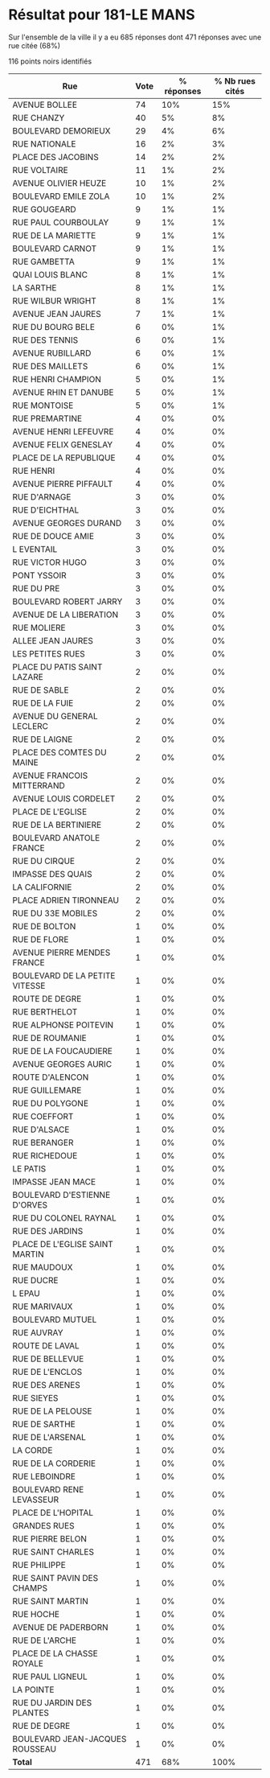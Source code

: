 # Résultat pour 181-LE MANS

Sur l'ensemble de la ville il y a eu 685 réponses dont 471 réponses avec une rue citée (68%)

116 points noirs identifiés

| Rue | Vote | % réponses | % Nb rues cités|
|-----|------|------------|----------------|
| AVENUE BOLLEE | 74 | 10% | 15%|
| RUE CHANZY | 40 | 5% | 8%|
| BOULEVARD DEMORIEUX | 29 | 4% | 6%|
| RUE NATIONALE | 16 | 2% | 3%|
| PLACE DES JACOBINS | 14 | 2% | 2%|
| RUE VOLTAIRE | 11 | 1% | 2%|
| AVENUE OLIVIER HEUZE | 10 | 1% | 2%|
| BOULEVARD EMILE ZOLA | 10 | 1% | 2%|
| RUE GOUGEARD | 9 | 1% | 1%|
| RUE PAUL COURBOULAY | 9 | 1% | 1%|
| RUE DE LA MARIETTE | 9 | 1% | 1%|
| BOULEVARD CARNOT | 9 | 1% | 1%|
| RUE GAMBETTA | 9 | 1% | 1%|
| QUAI LOUIS BLANC | 8 | 1% | 1%|
| LA SARTHE | 8 | 1% | 1%|
| RUE WILBUR WRIGHT | 8 | 1% | 1%|
| AVENUE JEAN JAURES | 7 | 1% | 1%|
| RUE DU BOURG BELE | 6 | 0% | 1%|
| RUE DES TENNIS | 6 | 0% | 1%|
| AVENUE RUBILLARD | 6 | 0% | 1%|
| RUE DES MAILLETS | 6 | 0% | 1%|
| RUE HENRI CHAMPION | 5 | 0% | 1%|
| AVENUE RHIN ET DANUBE | 5 | 0% | 1%|
| RUE MONTOISE | 5 | 0% | 1%|
| RUE PREMARTINE | 4 | 0% | 0%|
| AVENUE HENRI LEFEUVRE | 4 | 0% | 0%|
| AVENUE FELIX GENESLAY | 4 | 0% | 0%|
| PLACE DE LA REPUBLIQUE | 4 | 0% | 0%|
| RUE HENRI | 4 | 0% | 0%|
| AVENUE PIERRE PIFFAULT | 4 | 0% | 0%|
| RUE D'ARNAGE | 3 | 0% | 0%|
| RUE D'EICHTHAL | 3 | 0% | 0%|
| AVENUE GEORGES DURAND | 3 | 0% | 0%|
| RUE DE DOUCE AMIE | 3 | 0% | 0%|
| L EVENTAIL | 3 | 0% | 0%|
| RUE VICTOR HUGO | 3 | 0% | 0%|
| PONT YSSOIR | 3 | 0% | 0%|
| RUE DU PRE | 3 | 0% | 0%|
| BOULEVARD ROBERT JARRY | 3 | 0% | 0%|
| AVENUE DE LA LIBERATION | 3 | 0% | 0%|
| RUE MOLIERE | 3 | 0% | 0%|
| ALLEE JEAN JAURES | 3 | 0% | 0%|
| LES PETITES RUES | 3 | 0% | 0%|
| PLACE DU PATIS SAINT LAZARE | 2 | 0% | 0%|
| RUE DE SABLE | 2 | 0% | 0%|
| RUE DE LA FUIE | 2 | 0% | 0%|
| AVENUE DU GENERAL LECLERC | 2 | 0% | 0%|
| RUE DE LAIGNE | 2 | 0% | 0%|
| PLACE DES COMTES DU MAINE | 2 | 0% | 0%|
| AVENUE FRANCOIS MITTERRAND | 2 | 0% | 0%|
| AVENUE LOUIS CORDELET | 2 | 0% | 0%|
| PLACE DE L'EGLISE | 2 | 0% | 0%|
| RUE DE LA BERTINIERE | 2 | 0% | 0%|
| BOULEVARD ANATOLE FRANCE | 2 | 0% | 0%|
| RUE DU CIRQUE | 2 | 0% | 0%|
| IMPASSE DES QUAIS | 2 | 0% | 0%|
| LA CALIFORNIE | 2 | 0% | 0%|
| PLACE ADRIEN TIRONNEAU | 2 | 0% | 0%|
| RUE DU 33E MOBILES | 2 | 0% | 0%|
| RUE DE BOLTON | 1 | 0% | 0%|
| RUE DE FLORE | 1 | 0% | 0%|
| AVENUE PIERRE MENDES FRANCE | 1 | 0% | 0%|
| BOULEVARD DE LA PETITE VITESSE | 1 | 0% | 0%|
| ROUTE DE DEGRE | 1 | 0% | 0%|
| RUE BERTHELOT | 1 | 0% | 0%|
| RUE ALPHONSE POITEVIN | 1 | 0% | 0%|
| RUE DE ROUMANIE | 1 | 0% | 0%|
| RUE DE LA FOUCAUDIERE | 1 | 0% | 0%|
| AVENUE GEORGES AURIC | 1 | 0% | 0%|
| ROUTE D'ALENCON | 1 | 0% | 0%|
| RUE GUILLEMARE | 1 | 0% | 0%|
| RUE DU POLYGONE | 1 | 0% | 0%|
| RUE COEFFORT | 1 | 0% | 0%|
| RUE D'ALSACE | 1 | 0% | 0%|
| RUE BERANGER | 1 | 0% | 0%|
| RUE RICHEDOUE | 1 | 0% | 0%|
| LE PATIS | 1 | 0% | 0%|
| IMPASSE JEAN MACE | 1 | 0% | 0%|
| BOULEVARD D'ESTIENNE D'ORVES | 1 | 0% | 0%|
| RUE DU COLONEL RAYNAL | 1 | 0% | 0%|
| RUE DES JARDINS | 1 | 0% | 0%|
| PLACE DE L'EGLISE SAINT MARTIN | 1 | 0% | 0%|
| RUE MAUDOUX | 1 | 0% | 0%|
| RUE DUCRE | 1 | 0% | 0%|
| L EPAU | 1 | 0% | 0%|
| RUE MARIVAUX | 1 | 0% | 0%|
| BOULEVARD MUTUEL | 1 | 0% | 0%|
| RUE AUVRAY | 1 | 0% | 0%|
| ROUTE DE LAVAL | 1 | 0% | 0%|
| RUE DE BELLEVUE | 1 | 0% | 0%|
| RUE DE L'ENCLOS | 1 | 0% | 0%|
| RUE DES ARENES | 1 | 0% | 0%|
| RUE SIEYES | 1 | 0% | 0%|
| RUE DE LA PELOUSE | 1 | 0% | 0%|
| RUE DE SARTHE | 1 | 0% | 0%|
| RUE DE L'ARSENAL | 1 | 0% | 0%|
| LA CORDE | 1 | 0% | 0%|
| RUE DE LA CORDERIE | 1 | 0% | 0%|
| RUE LEBOINDRE | 1 | 0% | 0%|
| BOULEVARD RENE LEVASSEUR | 1 | 0% | 0%|
| PLACE DE L'HOPITAL | 1 | 0% | 0%|
| GRANDES RUES | 1 | 0% | 0%|
| RUE PIERRE BELON | 1 | 0% | 0%|
| RUE SAINT CHARLES | 1 | 0% | 0%|
| RUE PHILIPPE | 1 | 0% | 0%|
| RUE SAINT PAVIN DES CHAMPS | 1 | 0% | 0%|
| RUE SAINT MARTIN | 1 | 0% | 0%|
| RUE HOCHE | 1 | 0% | 0%|
| AVENUE DE PADERBORN | 1 | 0% | 0%|
| RUE DE L'ARCHE | 1 | 0% | 0%|
| PLACE DE LA CHASSE ROYALE | 1 | 0% | 0%|
| RUE PAUL LIGNEUL | 1 | 0% | 0%|
| LA POINTE | 1 | 0% | 0%|
| RUE DU JARDIN DES PLANTES | 1 | 0% | 0%|
| RUE DE DEGRE | 1 | 0% | 0%|
| BOULEVARD JEAN-JACQUES ROUSSEAU | 1 | 0% | 0%|
| **Total** | 471 | 68% | 100%|
